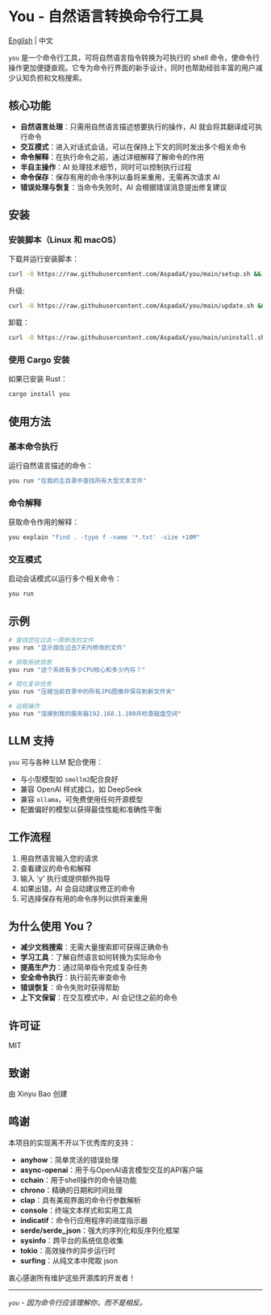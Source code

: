 # You - 自然语言转换命令行工具

[English](./README.md) | 中文

`you` 是一个命令行工具，可将自然语言指令转换为可执行的 shell 命令，使命令行操作更加便捷直观。它专为命令行界面的新手设计，同时也帮助经验丰富的用户减少认知负担和文档搜索。

## 核心功能

- **自然语言处理**：只需用自然语言描述想要执行的操作，AI 就会将其翻译成可执行命令
- **交互模式**：进入对话式会话，可以在保持上下文的同时发出多个相关命令
- **命令解释**：在执行命令之前，通过详细解释了解命令的作用
- **半自主操作**：AI 处理技术细节，同时可以控制执行过程
- **命令保存**：保存有用的命令序列以备将来重用，无需再次请求 AI
- **错误处理与恢复**：当命令失败时，AI 会根据错误消息提出修复建议

## 安装

### 安装脚本（Linux 和 macOS）
下载并运行安装脚本：
```bash
curl -O https://raw.githubusercontent.com/AspadaX/you/main/setup.sh && chmod +x ./setup.sh && ./setup.sh && rm ./setup.sh
```

升级:
```bash
curl -O https://raw.githubusercontent.com/AspadaX/you/main/update.sh && chmod +x ./update.sh && ./update.sh && rm ./update.sh
```

卸载：
```bash
curl -O https://raw.githubusercontent.com/AspadaX/you/main/uninstall.sh && chmod +x ./uninstall.sh && ./uninstall.sh && rm ./uninstall.sh
```

### 使用 Cargo 安装
如果已安装 Rust：

```bash
cargo install you
```

## 使用方法

### 基本命令执行
运行自然语言描述的命令：

```bash
you run "在我的主目录中查找所有大型文本文件"
```

### 命令解释
获取命令作用的解释：

```bash
you explain "find . -type f -name '*.txt' -size +10M"
```

### 交互模式
启动会话模式以运行多个相关命令：

```bash
you run
```

## 示例

```bash
# 查找您在过去一周修改的文件
you run "显示我在过去7天内修改的文件"

# 获取系统信息
you run "这个系统有多少CPU核心和多少内存？"

# 简化复杂任务
you run "压缩当前目录中的所有JPG图像并保存到新文件夹"

# 远程操作
you run "连接到我的服务器192.168.1.100并检查磁盘空间"
```

## LLM 支持

`you` 可与各种 LLM 配合使用：
- 与小型模型如 `smollm2`配合良好
- 兼容 OpenAI 样式接口，如 DeepSeek
- 兼容 `ollama`，可免费使用任何开源模型
- 配置偏好的模型以获得最佳性能和准确性平衡

## 工作流程

1. 用自然语言输入您的请求
2. 查看建议的命令和解释
3. 输入 'y' 执行或提供额外指导
4. 如果出错，AI 会自动建议修正的命令
5. 可选择保存有用的命令序列以供将来重用

## 为什么使用 You？

- **减少文档搜索**：无需大量搜索即可获得正确命令
- **学习工具**：了解自然语言如何转换为实际命令
- **提高生产力**：通过简单指令完成复杂任务
- **安全命令执行**：执行前先审查命令
- **错误恢复**：命令失败时获得帮助
- **上下文保留**：在交互模式中，AI 会记住之前的命令

## 许可证

MIT

## 致谢

由 Xinyu Bao 创建

## 鸣谢

本项目的实现离不开以下优秀库的支持：

- **anyhow**：简单灵活的错误处理
- **async-openai**：用于与OpenAI语言模型交互的API客户端
- **cchain**：用于shell操作的命令链功能
- **chrono**：精确的日期和时间处理
- **clap**：具有美观界面的命令行参数解析
- **console**：终端文本样式和实用工具
- **indicatif**：命令行应用程序的进度指示器
- **serde/serde_json**：强大的序列化和反序列化框架
- **sysinfo**：跨平台的系统信息收集
- **tokio**：高效操作的异步运行时
- **surfing**：从纯文本中爬取 json

衷心感谢所有维护这些开源库的开发者！

---

*`you` - 因为命令行应该理解你，而不是相反。*
